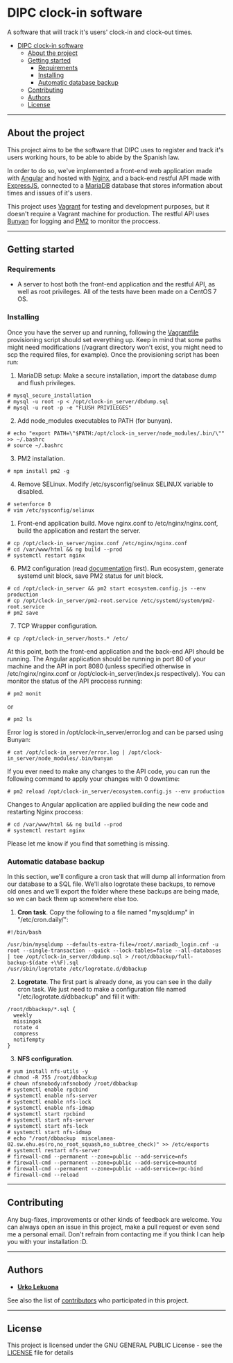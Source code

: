 # DIPC clock-in software
A software that will track it's users' clock-in and clock-out times. 
- [DIPC clock-in software](#dipc-clock-in-software)
  - [About the project](#about-the-project)
  - [Getting started](#getting-started)
    - [Requirements](#requirements)
    - [Installing](#installing)
    - [Automatic database backup](#automatic-database-backup)
  - [Contributing](#contributing)
  - [Authors](#authors)
  - [License](#license)

---

## About the project
This project aims to be the software that DIPC uses to register and track it's users working hours, to be able to abide by the Spanish law.

In order to do so, we've implemented a front-end web application made with [Angular](https://angular.io/) and hosted with [Nginx](https://www.nginx.com/), and a back-end restful API made with [ExpressJS](https://expressjs.com/), connected to a [MariaDB](https://mariadb.org/) database that stores information about times and issues of it's users.

This project uses [Vagrant](https://www.vagrantup.com/) for testing and development purposes, but it doesn't require a Vagrant machine for production. The restful API uses [Bunyan](https://github.com/trentm/node-bunyan) for logging and [PM2](https://pm2.keymetrics.io/) to monitor the proccess.

---

## Getting started

### Requirements
* A server to host both the front-end application and the restful API, as well as root privileges. All of the tests have been made on a CentOS 7 OS.

### Installing
Once you have the server up and running, following the [Vagrantfile](./Vagrantfile) provisioning script should set everything up. Keep in mind that some paths might need modifications (/vagrant directory won't exist, you might need to scp the required files, for example). Once the provisioning script has been run:

1. MariaDB setup: Make a secure installation, import the database dump and flush privileges.
```
# mysql_secure_installation
# mysql -u root -p < /opt/clock-in_server/dbdump.sql
# mysql -u root -p -e "FLUSH PRIVILEGES"
```
2. Add node_modules executables to PATH (for bunyan).
```
# echo "export PATH=\"$PATH:/opt/clock-in_server/node_modules/.bin/\"" >> ~/.bashrc
# source ~/.bashrc
```
3. PM2 installation.
```
# npm install pm2 -g
```
4. Remove SELinux. Modify /etc/sysconfig/selinux SELINUX variable to disabled.
```
# setenforce 0
# vim /etc/sysconfig/selinux
```
1. Front-end application build. Move nginx.conf to /etc/nginx/nginx.conf, build the application and restart the server.
```
# cp /opt/clock-in_server/nginx.conf /etc/nginx/nginx.conf
# cd /var/www/html && ng build --prod
# systemctl restart nginx
```
6. PM2 configuration (read [documentation](https://pm2.keymetrics.io/docs/usage/quick-start/) first). Run ecosystem, generate systemd unit block, save PM2 status for unit block.
```
# cd /opt/clock-in_server && pm2 start ecosystem.config.js --env production
# cp /opt/clock-in_server/pm2-root.service /etc/systemd/system/pm2-root.service
# pm2 save
```
7. TCP Wrapper configuration.
```
# cp /opt/clock-in_server/hosts.* /etc/
```

At this point, both the front-end application and the back-end API should be running. The Angular application should be running in port 80 of your machine and the API in port 8080 (unless specified otherwise in /etc/nginx/nginx.conf or /opt/clock-in_server/index.js respectively). You can monitor the status of the API proccess running:

```
# pm2 monit
```
or 
```
# pm2 ls 
```

Error log is stored in /opt/clock-in_server/error.log and can be parsed using Bunyan:

```
# cat /opt/clock-in_server/error.log | /opt/clock-in_server/node_modules/.bin/bunyan
```

If you ever need to make any changes to the API code, you can run the following command to apply your changes with 0 downtime:
```
# pm2 reload /opt/clock-in_server/ecosystem.config.js --env production
```

Changes to Angular application are applied building the new code and restarting Nginx proccess:
```
# cd /var/www/html && ng build --prod
# systemctl restart nginx
```

Please let me know if you find that something is missing.

### Automatic database backup

In this section, we'll configure a cron task that will dump all information from our database to a SQL file. We'll also logrotate these backups, to remove old ones and we'll export the folder where these backups are being made, so we can back them up somewhere else too.

1. **Cron task**. Copy the following to a file named "mysqldump" in "/etc/cron.daily/":
```
#!/bin/bash

/usr/bin/mysqldump --defaults-extra-file=/root/.mariadb_login.cnf -u root --single-transaction --quick --lock-tables=false --all-databases | tee /opt/clock-in_server/dbdump.sql > /root/dbbackup/full-backup-$(date +\%F).sql
/usr/sbin/logrotate /etc/logrotate.d/dbbackup

```
2. **Logrotate**. The first part is already done, as you can see in the daily cron task. We just need to make a configuration file named "/etc/logrotate.d/dbbackup" and fill it with:
```
/root/dbbackup/*.sql {
  weekly
  missingok
  rotate 4
  compress
  notifempty
}
```
3. **NFS configuration**.
```
# yum install nfs-utils -y
# chmod -R 755 /root/dbbackup
# chown nfsnobody:nfsnobody /root/dbbackup
# systemctl enable rpcbind
# systemctl enable nfs-server
# systemctl enable nfs-lock
# systemctl enable nfs-idmap
# systemctl start rpcbind
# systemctl start nfs-server
# systemctl start nfs-lock
# systemctl start nfs-idmap
# echo "/root/dbbackup  miscelanea-02.sw.ehu.es(ro,no_root_squash,no_subtree_check)" >> /etc/exports
# systemctl restart nfs-server
# firewall-cmd --permanent --zone=public --add-service=nfs
# firewall-cmd --permanent --zone=public --add-service=mountd
# firewall-cmd --permanent --zone=public --add-service=rpc-bind
# firewall-cmd --reload
```


---

## Contributing

Any bug-fixes, improvements or other kinds of feedback are welcome. You can always open an issue in this project, make a pull request or even send me a personal email. Don't refrain from contacting me if you think I can help you with your installation :D.

---

## Authors

* **[Urko Lekuona](https://github.com/UrkoLekuona)**

See also the list of [contributors](https://github.com/UrkoLekuona/clock-in-software/graphs/contributors) who participated in this project.

---

## License

This project is licensed under the GNU GENERAL PUBLIC License - see the [LICENSE](LICENSE) file for details